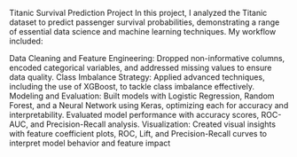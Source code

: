 Titanic Survival Prediction Project
In this project, I analyzed the Titanic dataset to predict passenger survival probabilities, demonstrating a range of essential data science and machine learning techniques. My workflow included:

Data Cleaning and Feature Engineering: Dropped non-informative columns, encoded categorical variables, and addressed missing values to ensure data quality.
Class Imbalance Strategy: Applied advanced techniques, including the use of XGBoost, to tackle class imbalance effectively.
Modeling and Evaluation: Built models with Logistic Regression, Random Forest, and a Neural Network using Keras, optimizing each for accuracy and interpretability. Evaluated model performance with accuracy scores, ROC-AUC, and Precision-Recall analysis.
Visualization: Created visual insights with feature coefficient plots, ROC, Lift, and Precision-Recall curves to interpret model behavior and feature impact
